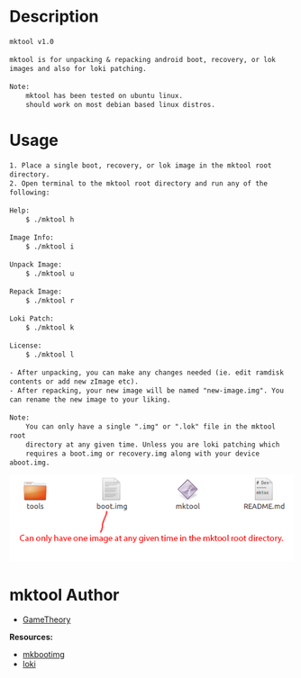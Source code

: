 # Description
~~~~
mktool v1.0

mktool is for unpacking & repacking android boot, recovery, or lok images and also for loki patching.

Note:
	mktool has been tested on ubuntu linux.
	should work on most debian based linux distros.
~~~~

# Usage
~~~~
1. Place a single boot, recovery, or lok image in the mktool root directory.
2. Open terminal to the mktool root directory and run any of the following:

Help:
	$ ./mktool h

Image Info:
	$ ./mktool i

Unpack Image:
	$ ./mktool u

Repack Image:
	$ ./mktool r

Loki Patch:
	$ ./mktool k

License:
	$ ./mktool l

- After unpacking, you can make any changes needed (ie. edit ramdisk contents or add new zImage etc).
- After repacking, your new image will be named "new-image.img". You can rename the new image to your liking.

Note:
	You can only have a single ".img" or ".lok" file in the mktool root
	directory at any given time. Unless you are loki patching which
	requires a boot.img or recovery.img along with your device aboot.img.
~~~~

![image](tools/rdir.png)

# mktool Author
- [GameTheory](https://github.com/GameTheory-)


**Resources:**
- [mkbootimg](https://github.com/GameTheory-/mkbootimg)
- [loki](https://github.com/GameTheory-/loki)

